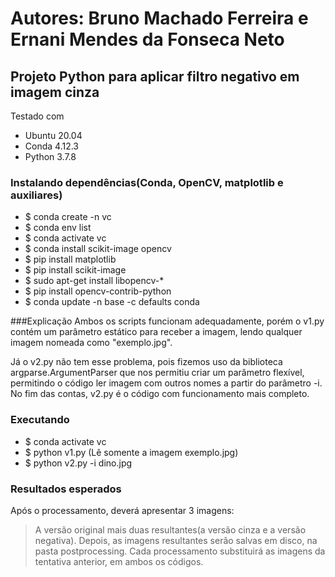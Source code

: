 # Autores: Bruno Machado Ferreira e Ernani Mendes da Fonseca Neto
## Projeto Python para aplicar filtro negativo em imagem cinza

Testado com
- Ubuntu 20.04
- Conda 4.12.3
- Python 3.7.8


### Instalando dependências(Conda, OpenCV, matplotlib e auxiliares)
- $ conda create -n vc
- $ conda env list
- $ conda activate vc
- $ conda install scikit-image opencv
- $ pip install matplotlib
- $ pip install scikit-image
- $ sudo apt-get install libopencv-*
- $ pip install opencv-contrib-python
- $ conda update -n base -c defaults conda

###Explicação
Ambos os scripts funcionam adequadamente, porém o v1.py contém um parâmetro estático para receber a imagem, lendo qualquer imagem nomeada como "exemplo.jpg".

Já o v2.py não tem esse problema, pois fizemos uso da biblioteca argparse.ArgumentParser que nos permitiu criar um parâmetro flexível, 
permitindo o código ler imagem com outros nomes a partir do parâmetro -i. No fim das contas, v2.py é o código com funcionamento mais completo.


### Executando
- $ conda activate vc
- $ python v1.py (Lê somente a imagem exemplo.jpg)
- $ python v2.py -i dino.jpg

### Resultados esperados
Após o processamento, deverá apresentar 3 imagens:
> A versão original mais duas resultantes(a versão cinza e a versão negativa).
> Depois, as imagens resultantes serão salvas em disco, na pasta postprocessing.
> Cada processamento substituirá as imagens da tentativa anterior, em ambos os códigos.
